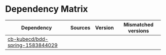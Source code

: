 # Dependency Matrix

Dependency | Sources | Version | Mismatched versions
---------- | ------- | ------- | -------------------
[cb-kubecd/bdd-spring-1583844029](https://github.com/cb-kubecd/bdd-spring-1583844029.git) |  | []() | 
